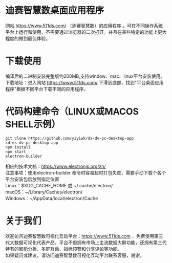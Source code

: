 # 迪赛智慧数桌面应用程序     
网站 https://www.511ds.com/ （迪赛智慧数）的应用程序 。可在不同操作系统平台上运行和使用，不需要通过浏览器的二次打开，并且在某些特定的功能上更大程度的做到最佳体验。       
     
# 下载使用       
编译后的二进制安装完整版约200MB,支持window、mac、linux平台安装使用。       
下载地址：进入网站 https://www.511ds.com/ 下滑到底部，找到"平台桌面应用程序"根据不同平台下载不同的应用程序。       
     
# 代码构建命令（LINUX或MACOS SHELL示例）       
```     
git clone https://github.com/yiyiwk/ds-dv-pc-desktop-app      
cd ds-dv-pc-desktop-app       
npm install       
npm start       
electron-builder     
```      
     
相应的技术文档：https://www.electronjs.org/zh/        
注意事项：使用electron-builder 命令时容易超时打包失败，需要手动下载个各个平台安装包后放到指定位置       
Linux：$XDG_CACHE_HOME 或 ~/.cache/electron/       
macOS：~/Library/Caches/electron/       
Windows：~/AppData/local/electron/Cache       

# 关于我们     
欢迎访问迪赛智慧数可视化互动平台：https://www.511ds.com ，免费使用第三代大数据可视化代表产品。平台不但拥有市场上主流数据大屏功能，还拥有第三代特有的智能分析、多屏互动、指标预警和分享评论等功能。     
如果疑问或建议，请访问迪赛智慧数可视化互动平台联系客服，谢谢。     
     